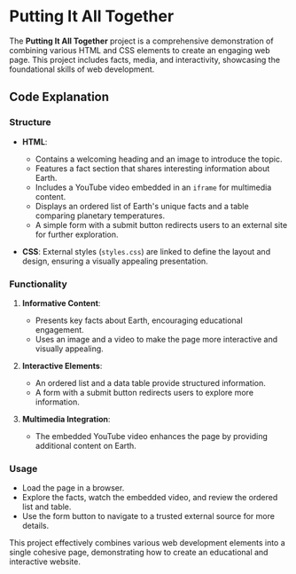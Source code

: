# Putting It All Together

The **Putting It All Together** project is a comprehensive demonstration of combining various HTML and CSS elements to create an engaging web page. This project includes facts, media, and interactivity, showcasing the foundational skills of web development.

## Code Explanation

### Structure
- **HTML**:
  - Contains a welcoming heading and an image to introduce the topic.
  - Features a fact section that shares interesting information about Earth.
  - Includes a YouTube video embedded in an `iframe` for multimedia content.
  - Displays an ordered list of Earth's unique facts and a table comparing planetary temperatures.
  - A simple form with a submit button redirects users to an external site for further exploration.

- **CSS**: External styles (`styles.css`) are linked to define the layout and design, ensuring a visually appealing presentation.

### Functionality
1. **Informative Content**:
   - Presents key facts about Earth, encouraging educational engagement.
   - Uses an image and a video to make the page more interactive and visually appealing.

2. **Interactive Elements**:
   - An ordered list and a data table provide structured information.
   - A form with a submit button redirects users to explore more information.

3. **Multimedia Integration**:
   - The embedded YouTube video enhances the page by providing additional content on Earth.

### Usage
- Load the page in a browser.
- Explore the facts, watch the embedded video, and review the ordered list and table.
- Use the form button to navigate to a trusted external source for more details.

This project effectively combines various web development elements into a single cohesive page, demonstrating how to create an educational and interactive website.
